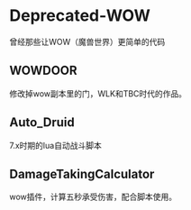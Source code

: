 # Deprecated-WOW
曾经那些让WOW（魔兽世界）更简单的代码

## WOWDOOR
修改掉wow副本里的门，WLK和TBC时代的作品。

## Auto_Druid
7.x时期的lua自动战斗脚本

## DamageTakingCalculator
wow插件，计算五秒承受伤害，配合脚本使用。